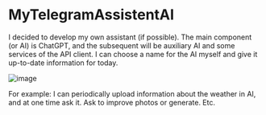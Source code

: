 # MyTelegramAssistentAI

I decided to develop my own assistant (if possible). The main component (or AI) is ChatGPT, and the subsequent will be auxiliary AI and some services of the API client. I can choose a name for the AI myself and give it up-to-date information for today.

![image](https://user-images.githubusercontent.com/19514420/223786781-89b405df-3ba1-4d80-9851-43977ac9b1dc.png)


For example:
I can periodically upload information about the weather in AI, and at one time ask it.
Ask to improve photos or generate.
Etc.
